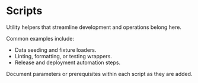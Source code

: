# Scripts

Utility helpers that streamline development and operations belong here.

Common examples include:
- Data seeding and fixture loaders.
- Linting, formatting, or testing wrappers.
- Release and deployment automation steps.

Document parameters or prerequisites within each script as they are added.
